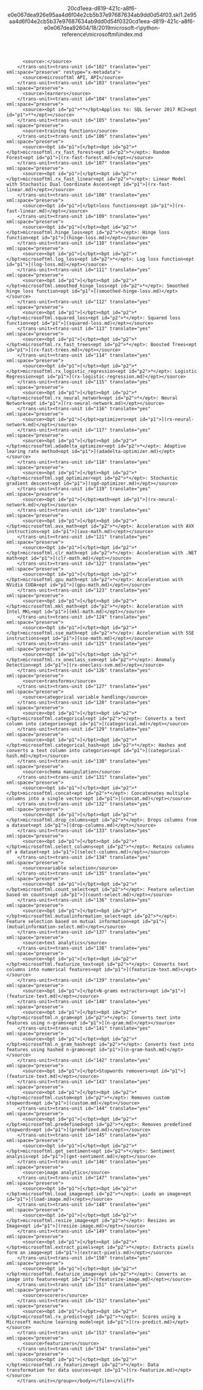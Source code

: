 <?xml version="1.0"?><xliff version="1.2" xmlns="urn:oasis:names:tc:xliff:document:1.2" xmlns:xsi="http://www.w3.org/2001/XMLSchema-instance" xsi:schemaLocation="urn:oasis:names:tc:xliff:document:1.2 xliff-core-1.2-transitional.xsd"><file datatype="xml" original="index.md" source-language="en-US" target-language="en-US"><header><tool tool-id="mdxliff" tool-name="mdxliff" tool-version="1.0-d1654b2" tool-company="Microsoft" /><xliffext:skl_file_name xmlns:xliffext="urn:microsoft:content:schema:xliffextensions">20cd1eea-d819-421c-a8f6-e0e067dea926e95aa4d6f04e2cb5b37e97687634ab9dd0d54f03.skl</xliffext:skl_file_name><xliffext:version xmlns:xliffext="urn:microsoft:content:schema:xliffextensions">1.2</xliffext:version><xliffext:ms.openlocfilehash xmlns:xliffext="urn:microsoft:content:schema:xliffextensions">e95aa4d6f04e2cb5b37e97687634ab9dd0d54f03</xliffext:ms.openlocfilehash><xliffext:ms.sourcegitcommit xmlns:xliffext="urn:microsoft:content:schema:xliffextensions">20cd1eea-d819-421c-a8f6-e0e067dea926</xliffext:ms.sourcegitcommit><xliffext:ms.lasthandoff xmlns:xliffext="urn:microsoft:content:schema:xliffextensions">04/18/2019</xliffext:ms.lasthandoff><xliffext:ms.openlocfilepath xmlns:xliffext="urn:microsoft:content:schema:xliffextensions">microsoft-r\python-reference\microsoftml\index.md</xliffext:ms.openlocfilepath></header><body><group id="content" extype="content"><trans-unit id="101" translate="yes" xml:space="preserve" restype="x-metadata">
          <source>:</source>
        </trans-unit><trans-unit id="102" translate="yes" xml:space="preserve" restype="x-metadata">
          <source>microsoftml API, API</source>
        </trans-unit><trans-unit id="103" translate="yes" xml:space="preserve">
          <source>learners</source>
        </trans-unit><trans-unit id="104" translate="yes" xml:space="preserve">
          <source><bpt id="p1">**</bpt>Applies to: SQL Server 2017 RC2<ept id="p1">**</ept></source>
        </trans-unit><trans-unit id="105" translate="yes" xml:space="preserve">
          <source>training functions</source>
        </trans-unit><trans-unit id="106" translate="yes" xml:space="preserve">
          <source><bpt id="p1">[</bpt><bpt id="p2">*</bpt>microsoftml.rx_fast_forest<ept id="p2">*</ept>: Random Forest<ept id="p1">](rx-fast-forest.md)</ept></source>
        </trans-unit><trans-unit id="107" translate="yes" xml:space="preserve">
          <source><bpt id="p1">[</bpt><bpt id="p2">*</bpt>microsoftml.rx_fast_linear<ept id="p2">*</ept>: Linear Model with Stochastic Dual Coordinate Ascent<ept id="p1">](rx-fast-linear.md)</ept></source>
        </trans-unit><trans-unit id="108" translate="yes" xml:space="preserve">
          <source><bpt id="p1">[</bpt>loss functions<ept id="p1">](rx-fast-linear.md)</ept></source>
        </trans-unit><trans-unit id="109" translate="yes" xml:space="preserve">
          <source><bpt id="p1">[</bpt><bpt id="p2">*</bpt>microsoftml.hinge_loss<ept id="p2">*</ept>: Hinge loss function<ept id="p1">](hinge-loss.md)</ept></source>
        </trans-unit><trans-unit id="110" translate="yes" xml:space="preserve">
          <source><bpt id="p1">[</bpt><bpt id="p2">*</bpt>microsoftml.log_loss<ept id="p2">*</ept>: Log loss function<ept id="p1">](log-loss.md)</ept></source>
        </trans-unit><trans-unit id="111" translate="yes" xml:space="preserve">
          <source><bpt id="p1">[</bpt><bpt id="p2">*</bpt>microsoftml.smoothed_hinge_loss<ept id="p2">*</ept>: Smoothed hinge loss function<ept id="p1">](smoothed-hinge-loss.md)</ept></source>
        </trans-unit><trans-unit id="112" translate="yes" xml:space="preserve">
          <source><bpt id="p1">[</bpt><bpt id="p2">*</bpt>microsoftml.squared_loss<ept id="p2">*</ept>: Squared loss function<ept id="p1">](squared-loss.md)</ept></source>
        </trans-unit><trans-unit id="113" translate="yes" xml:space="preserve">
          <source><bpt id="p1">[</bpt><bpt id="p2">*</bpt>microsoftml.rx_fast_trees<ept id="p2">*</ept>: Boosted Trees<ept id="p1">](rx-fast-trees.md)</ept></source>
        </trans-unit><trans-unit id="114" translate="yes" xml:space="preserve">
          <source><bpt id="p1">[</bpt><bpt id="p2">*</bpt>microsoftml.rx_logistic_regression<ept id="p2">*</ept>: Logistic Regression<ept id="p1">](rx-logistic-regression.md)</ept></source>
        </trans-unit><trans-unit id="115" translate="yes" xml:space="preserve">
          <source><bpt id="p1">[</bpt><bpt id="p2">*</bpt>microsoftml.rx_neural_network<ept id="p2">*</ept>: Neural Network<ept id="p1">](rx-neural-network.md)</ept></source>
        </trans-unit><trans-unit id="116" translate="yes" xml:space="preserve">
          <source><bpt id="p1">[</bpt>optimizers<ept id="p1">](rx-neural-network.md)</ept></source>
        </trans-unit><trans-unit id="117" translate="yes" xml:space="preserve">
          <source><bpt id="p1">[</bpt><bpt id="p2">*</bpt>microsoftml.adadelta_optimizer<ept id="p2">*</ept>: Adaptive learing rate method<ept id="p1">](adadelta-optimizer.md)</ept></source>
        </trans-unit><trans-unit id="118" translate="yes" xml:space="preserve">
          <source><bpt id="p1">[</bpt><bpt id="p2">*</bpt>microsoftml.sgd_optimizer<ept id="p2">*</ept>: Stochastic gradient descent<ept id="p1">](sgd-optimizer.md)</ept></source>
        </trans-unit><trans-unit id="119" translate="yes" xml:space="preserve">
          <source><bpt id="p1">[</bpt>math<ept id="p1">](rx-neural-network.md)</ept></source>
        </trans-unit><trans-unit id="120" translate="yes" xml:space="preserve">
          <source><bpt id="p1">[</bpt><bpt id="p2">*</bpt>microsoftml.avx_math<ept id="p2">*</ept>: Acceleration with AVX instructions<ept id="p1">](avx-math.md)</ept></source>
        </trans-unit><trans-unit id="121" translate="yes" xml:space="preserve">
          <source><bpt id="p1">[</bpt><bpt id="p2">*</bpt>microsoftml.clr_math<ept id="p2">*</ept>: Acceleration with .NET math<ept id="p1">](clr-math.md)</ept></source>
        </trans-unit><trans-unit id="122" translate="yes" xml:space="preserve">
          <source><bpt id="p1">[</bpt><bpt id="p2">*</bpt>microsoftml.gpu_math<ept id="p2">*</ept>: Acceleration with NVidia CUDA<ept id="p1">](gpu-math.md)</ept></source>
        </trans-unit><trans-unit id="123" translate="yes" xml:space="preserve">
          <source><bpt id="p1">[</bpt><bpt id="p2">*</bpt>microsoftml.mkl_math<ept id="p2">*</ept>: Acceleration with Intel MKL<ept id="p1">](mkl-math.md)</ept></source>
        </trans-unit><trans-unit id="124" translate="yes" xml:space="preserve">
          <source><bpt id="p1">[</bpt><bpt id="p2">*</bpt>microsoftml.sse_math<ept id="p2">*</ept>: Acceleration with SSE instructions<ept id="p1">](sse-math.md)</ept></source>
        </trans-unit><trans-unit id="125" translate="yes" xml:space="preserve">
          <source><bpt id="p1">[</bpt><bpt id="p2">*</bpt>microsoftml.rx_oneclass_svm<ept id="p2">*</ept>: Anomaly Detection<ept id="p1">](rx-oneclass-svm.md)</ept></source>
        </trans-unit><trans-unit id="126" translate="yes" xml:space="preserve">
          <source>transforms</source>
        </trans-unit><trans-unit id="127" translate="yes" xml:space="preserve">
          <source>categorical variable handling</source>
        </trans-unit><trans-unit id="128" translate="yes" xml:space="preserve">
          <source><bpt id="p1">[</bpt><bpt id="p2">*</bpt>microsoftml.categorical<ept id="p2">*</ept>: Converts a text column into categories<ept id="p1">](categorical.md)</ept></source>
        </trans-unit><trans-unit id="129" translate="yes" xml:space="preserve">
          <source><bpt id="p1">[</bpt><bpt id="p2">*</bpt>microsoftml.categorical_hash<ept id="p2">*</ept>: Hashes and converts a text column into categories<ept id="p1">](categorical-hash.md)</ept></source>
        </trans-unit><trans-unit id="130" translate="yes" xml:space="preserve">
          <source>schema manipulation</source>
        </trans-unit><trans-unit id="131" translate="yes" xml:space="preserve">
          <source><bpt id="p1">[</bpt><bpt id="p2">*</bpt>microsoftml.concat<ept id="p2">*</ept>: Concatenates multiple columns into a single vector<ept id="p1">](concat.md)</ept></source>
        </trans-unit><trans-unit id="132" translate="yes" xml:space="preserve">
          <source><bpt id="p1">[</bpt><bpt id="p2">*</bpt>microsoftml.drop_columns<ept id="p2">*</ept>: Drops columns from a dataset<ept id="p1">](drop-columns.md)</ept></source>
        </trans-unit><trans-unit id="133" translate="yes" xml:space="preserve">
          <source><bpt id="p1">[</bpt><bpt id="p2">*</bpt>microsoftml.select_columns<ept id="p2">*</ept>: Retains columns of a dataset<ept id="p1">](select-columns.md)</ept></source>
        </trans-unit><trans-unit id="134" translate="yes" xml:space="preserve">
          <source>variable selection</source>
        </trans-unit><trans-unit id="135" translate="yes" xml:space="preserve">
          <source><bpt id="p1">[</bpt><bpt id="p2">*</bpt>microsoftml.count_select<ept id="p2">*</ept>: Feature selection based on counts<ept id="p1">](count-select.md)</ept></source>
        </trans-unit><trans-unit id="136" translate="yes" xml:space="preserve">
          <source><bpt id="p1">[</bpt><bpt id="p2">*</bpt>microsoftml.mutualinformation_select<ept id="p2">*</ept>: Feature selection based on mutual information<ept id="p1">](mutualinformation-select.md)</ept></source>
        </trans-unit><trans-unit id="137" translate="yes" xml:space="preserve">
          <source>text analytics</source>
        </trans-unit><trans-unit id="138" translate="yes" xml:space="preserve">
          <source><bpt id="p1">[</bpt><bpt id="p2">*</bpt>microsoftml.featurize_text<ept id="p2">*</ept>: Converts text columns into numerical features<ept id="p1">](featurize-text.md)</ept></source>
        </trans-unit><trans-unit id="139" translate="yes" xml:space="preserve">
          <source><bpt id="p1">[</bpt>N-grams extractors<ept id="p1">](featurize-text.md)</ept></source>
        </trans-unit><trans-unit id="140" translate="yes" xml:space="preserve">
          <source><bpt id="p1">[</bpt><bpt id="p2">*</bpt>microsoftml.n_gram<ept id="p2">*</ept>: Converts text into features using n-grams<ept id="p1">](n-gram.md)</ept></source>
        </trans-unit><trans-unit id="141" translate="yes" xml:space="preserve">
          <source><bpt id="p1">[</bpt><bpt id="p2">*</bpt>microsoftml.n_gram_hash<ept id="p2">*</ept>: Converts text into features using hashed n-grams<ept id="p1">](n-gram-hash.md)</ept></source>
        </trans-unit><trans-unit id="142" translate="yes" xml:space="preserve">
          <source><bpt id="p1">[</bpt>Stopwords removers<ept id="p1">](featurize-text.md)</ept></source>
        </trans-unit><trans-unit id="143" translate="yes" xml:space="preserve">
          <source><bpt id="p1">[</bpt><bpt id="p2">*</bpt>microsoftml.custom<ept id="p2">*</ept>: Removes custom stopwords<ept id="p1">](custom.md)</ept></source>
        </trans-unit><trans-unit id="144" translate="yes" xml:space="preserve">
          <source><bpt id="p1">[</bpt><bpt id="p2">*</bpt>microsoftml.predefined<ept id="p2">*</ept>: Removes predefined stopwords<ept id="p1">](predefined.md)</ept></source>
        </trans-unit><trans-unit id="145" translate="yes" xml:space="preserve">
          <source><bpt id="p1">[</bpt><bpt id="p2">*</bpt>microsoftml.get_sentiment<ept id="p2">*</ept>: Sentiment analysis<ept id="p1">](get-sentiment.md)</ept></source>
        </trans-unit><trans-unit id="146" translate="yes" xml:space="preserve">
          <source>image analytics</source>
        </trans-unit><trans-unit id="147" translate="yes" xml:space="preserve">
          <source><bpt id="p1">[</bpt><bpt id="p2">*</bpt>microsoftml.load_image<ept id="p2">*</ept>: Loads an image<ept id="p1">](load-image.md)</ept></source>
        </trans-unit><trans-unit id="148" translate="yes" xml:space="preserve">
          <source><bpt id="p1">[</bpt><bpt id="p2">*</bpt>microsoftml.resize_image<ept id="p2">*</ept>: Resizes an Image<ept id="p1">](resize-image.md)</ept></source>
        </trans-unit><trans-unit id="149" translate="yes" xml:space="preserve">
          <source><bpt id="p1">[</bpt><bpt id="p2">*</bpt>microsoftml.extract_pixels<ept id="p2">*</ept>: Extracts pixels form an image<ept id="p1">](extract-pixels.md)</ept></source>
        </trans-unit><trans-unit id="150" translate="yes" xml:space="preserve">
          <source><bpt id="p1">[</bpt><bpt id="p2">*</bpt>microsoftml.featurize_image<ept id="p2">*</ept>: Converts an image into features<ept id="p1">](featurize-image.md)</ept></source>
        </trans-unit><trans-unit id="151" translate="yes" xml:space="preserve">
          <source>scorers</source>
        </trans-unit><trans-unit id="152" translate="yes" xml:space="preserve">
          <source><bpt id="p1">[</bpt><bpt id="p2">*</bpt>microsoftml.rx_predict<ept id="p2">*</ept>: Scores using a Microsoft machine learning model<ept id="p1">](rx-predict.md)</ept></source>
        </trans-unit><trans-unit id="153" translate="yes" xml:space="preserve">
          <source>featurizers</source>
        </trans-unit><trans-unit id="154" translate="yes" xml:space="preserve">
          <source><bpt id="p1">[</bpt><bpt id="p2">*</bpt>microsoftml.rx_featurize<ept id="p2">*</ept>: Data transformation for data sources<ept id="p1">](rx-featurize.md)</ept></source>
        </trans-unit></group></body></file></xliff>